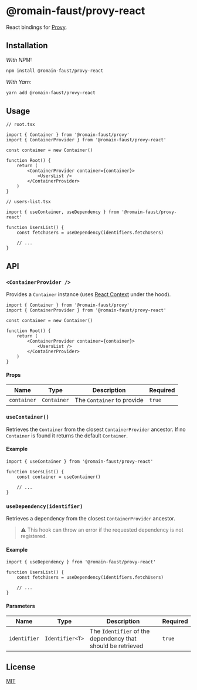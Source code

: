 # @romain-faust/provy-react

React bindings for [Provy](https://www.npmjs.com/package/@romain-faust/provy).

## Installation

_With NPM:_

```bash
npm install @romain-faust/provy-react
```

_With Yarn:_

```bash
yarn add @romain-faust/provy-react
```

## Usage

```tsx
// root.tsx

import { Container } from '@romain-faust/provy'
import { ContainerProvider } from '@romain-faust/provy-react'

const container = new Container()

function Root() {
	return (
		<ContainerProvider container={container}>
			<UsersList />
		</ContainerProvider>
	)
}

// users-list.tsx

import { useContainer, useDependency } from '@romain-faust/provy-react'

function UsersList() {
	const fetchUsers = useDependency(identifiers.fetchUsers)

	// ...
}
```

## API

### `<ContainerProvider />`

Provides a `Container` instance (uses [React Context](https://reactjs.org/docs/context.html) under the hood).

```tsx
import { Container } from '@romain-faust/provy'
import { ContainerProvider } from '@romain-faust/provy-react'

const container = new Container()

function Root() {
	return (
		<ContainerProvider container={container}>
			<UsersList />
		</ContainerProvider>
	)
}
```

#### Props

| Name        | Type        | Description                | Required |
| ----------- | ----------- | -------------------------- | -------- |
| `container` | `Container` | The `Container` to provide | `true`   |

### `useContainer()`

Retrieves the `Container` from the closest `ContainerProvider` ancestor. If no `Container` is found it returns the default `Container`.

#### Example

```tsx
import { useContainer } from '@romain-faust/provy-react'

function UsersList() {
	const container = useContainer()

	// ...
}
```

### `useDependency(identifier)`

Retrieves a dependency from the closest `ContainerProvider` ancestor.

> ⚠️ This hook can throw an error if the requested dependency is not registered.

#### Example

```tsx
import { useDependency } from '@romain-faust/provy-react'

function UsersList() {
	const fetchUsers = useDependency(identifiers.fetchUsers)

	// ...
}
```

#### Parameters

| Name         | Type            | Description                                                 | Required |
| ------------ | --------------- | ----------------------------------------------------------- | -------- |
| `identifier` | `Identifier<T>` | The `Identifier` of the dependency that should be retrieved | `true`   |

## License

[MIT](./license.md)
